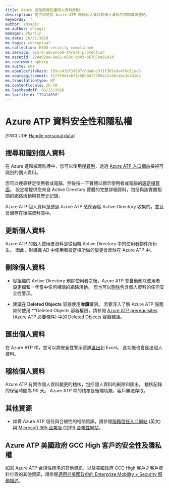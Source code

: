 ```yaml
---
title: Azure 進階威脅防護個人資料原則
description: 提供如何從 Azure ATP 刪除私人資訊和個人資料的相關資訊連結。
keywords: ''
author: shsagir
ms.author: shsagir
manager: rkarlin
ms.date: 10/31/2019
ms.topic: conceptual
ms.collection: M365-security-compliance
ms.service: azure-advanced-threat-protection
ms.assetid: 224e629a-0e82-458c-bb03-b67070a9241d
ms.reviewer: ophirp
ms.suite: ems
ms.openlocfilehash: 159cc41bf31697c6da8ac3f1f307eda4f8d11ea3
ms.sourcegitcommit: 11fff9d4ebf1c50b04f7789a22c80cdbc3e4416a
ms.translationtype: HT
ms.contentlocale: zh-TW
ms.lasthandoff: 03/15/2020
ms.locfileid: "79414058"
---
```

# <a name="azure-atp-data-security-and-privacy"></a>Azure ATP 資料安全性和隱私權

[!INCLUDE [Handle personal data](../includes/gdpr-intro-sentence.md)]

## <a name="search-for-and-identify-personal-data"></a>搜尋和識別個人資料 

在 Azure 進階威脅防護中，您可以使用[搜尋列](workspace-portal.md#search-bar)，透過 [Azure ATP 入口網站](workspace-portal.md)檢視可識別的個人資料。 

您可以搜尋特定使用者或電腦，然後按一下實體以顯示使用者或電腦的[設定檔頁面](entity-profiles.md)。 設定檔提供您來自 Active Directory 實體的完整詳細資料，包括與該實體相關的網路活動與其歷史記錄。

Azure ATP 個人資料是透過 Azure ATP 感應器從 Active Directory 收集的，並且會儲存在後端資料庫中。

## <a name="update-personal-data"></a>更新個人資料 

Azure ATP 的個人使用者資料是從組織 Active Directory 中的使用者物件所衍生。 因此，對組織 AD 中使用者設定檔所做的變更會反映在 Azure ATP 中。


## <a name="delete-personal-data"></a>刪除個人資料 

- 從組織的 Active Directory 刪除使用者之後，Azure ATP 會自動刪除使用者設定檔和一年當中任何相關的網路活動。 您也可以[刪除](working-with-suspicious-activities.md#review-suspicious-activities-on-the-attack-time-line)包含個人資料的任何安全性警示。 

- 建議在 **Deleted Objects** 容器使用**唯讀**權限。 若要深入了解 Azure ATP 服務如何使用 **Deleted Objects 容器權限，請參閱 [Azure ATP prerequisites](https://docs.microsoft.com/azure-advanced-threat-protection/atp-prerequisites#before-you-start) (Azure ATP 必要條件) 中的 Deleted Objects 容器建議。

## <a name="export-personal-data"></a>匯出個人資料 

在 Azure ATP 中，您可以將安全性警示資訊[匯出](working-with-suspicious-activities.md#review-suspicious-activities-on-the-attack-time-line)到 Excel。 此功能也會匯出個人資料。 
 
## <a name="audit-personal-data"></a>稽核個人資料

Azure ATP 有實作個人資料變更的稽核，包括個人資料的刪除和匯出。 稽核記錄的保留時間為 90 天。 Azure ATP 中的稽核是後端功能，客戶無法存取。
 
## <a name="additional-resources"></a>其他資源

- 如需 Azure ATP 信任與合規性的相關資訊，請參閱[服務信任入口網站](https://servicetrust.microsoft.com/ViewPage/GDPRGetStarted) \(英文\) 與 [Microsoft 365 企業版 GDPR 合規性網站](https://docs.microsoft.com/microsoft-365/compliance/compliance-solutions-overview)。

## <a name="security-and-privacy-for-azure-atp-us-government-gcc-high-customers"></a>Azure ATP 美國政府 GCC High 客戶的安全性及隱私權 
如需 Azure ATP 合規性標準的其他資訊，以及美國政府 GCC High 客戶之客戶資料位置的其他資訊，請參閱[適用於美國政府的 Enterprise Mobility + Security 服務描述](https://docs.microsoft.com/enterprise-mobility-security/solutions/ems-govt-service-description)。 